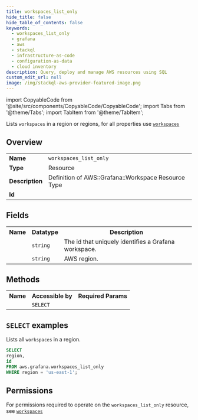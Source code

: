 ```yaml
---
title: workspaces_list_only
hide_title: false
hide_table_of_contents: false
keywords:
  - workspaces_list_only
  - grafana
  - aws
  - stackql
  - infrastructure-as-code
  - configuration-as-data
  - cloud inventory
description: Query, deploy and manage AWS resources using SQL
custom_edit_url: null
image: /img/stackql-aws-provider-featured-image.png
---
```


import CopyableCode from '@site/src/components/CopyableCode/CopyableCode';
import Tabs from '@theme/Tabs';
import TabItem from '@theme/TabItem';

Lists <code>workspaces</code> in a region or regions, for all properties use <a href="/services/serviceName/workspaces/"><code>workspaces</code></a>

## Overview
<table>
<tbody>
<tr><td><b>Name</b></td><td><code>workspaces_list_only</code></td></tr>
<tr><td><b>Type</b></td><td>Resource</td></tr>
<tr><td><b>Description</b></td><td>Definition of AWS::Grafana::Workspace Resource Type</td></tr>
<tr><td><b>Id</b></td><td><CopyableCode code="aws.grafana.workspaces_list_only" /></td></tr>
</tbody>
</table>

## Fields
<table>
<tbody>
<tr><th>Name</th><th>Datatype</th><th>Description</th></tr><tr><td><CopyableCode code="id" /></td><td><code>string</code></td><td>The id that uniquely identifies a Grafana workspace.</td></tr>
<tr><td><CopyableCode code="region" /></td><td><code>string</code></td><td>AWS region.</td></tr>
</tbody>
</table>

## Methods

<table>
<tbody>
  <tr>
    <th>Name</th>
    <th>Accessible by</th>
    <th>Required Params</th>
  </tr>
  <tr>
    <td><CopyableCode code="list_resources" /></td>
    <td><code>SELECT</code></td>
    <td><CopyableCode code="region" /></td>
  </tr>
</tbody>
</table>

## `SELECT` examples
Lists all <code>workspaces</code> in a region.
```sql
SELECT
region,
id
FROM aws.grafana.workspaces_list_only
WHERE region = 'us-east-1';
```


## Permissions

For permissions required to operate on the <code>workspaces_list_only</code> resource, see <a href="/services/grafana/workspaces/#permissions"><code>workspaces</code></a>


